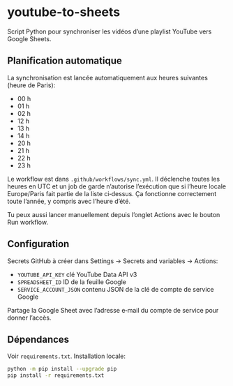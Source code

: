 # youtube-to-sheets

Script Python pour synchroniser les vidéos d’une playlist YouTube vers Google Sheets.

## Planification automatique

La synchronisation est lancée automatiquement aux heures suivantes (heure de Paris):
- 00 h
- 01 h
- 02 h
- 12 h
- 13 h
- 14 h
- 20 h
- 21 h
- 22 h
- 23 h

Le workflow est dans `.github/workflows/sync.yml`. Il déclenche toutes les heures en UTC et un job de garde n’autorise l’exécution que si l’heure locale Europe/Paris fait partie de la liste ci‑dessus. Ça fonctionne correctement toute l’année, y compris avec l’heure d’été.

Tu peux aussi lancer manuellement depuis l’onglet Actions avec le bouton Run workflow.

## Configuration

Secrets GitHub à créer dans Settings → Secrets and variables → Actions:
- `YOUTUBE_API_KEY` clé YouTube Data API v3
- `SPREADSHEET_ID` ID de la feuille Google
- `SERVICE_ACCOUNT_JSON` contenu JSON de la clé de compte de service Google

Partage la Google Sheet avec l’adresse e‑mail du compte de service pour donner l’accès.

## Dépendances

Voir `requirements.txt`. Installation locale:
```bash
python -m pip install --upgrade pip
pip install -r requirements.txt
